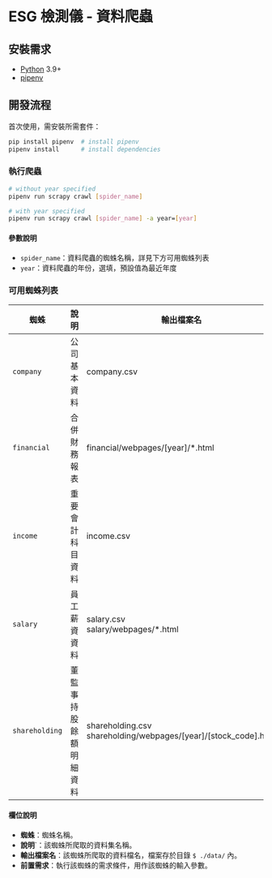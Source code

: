 # ESG 檢測儀 - 資料爬蟲

## 安裝需求

- [Python](https://www.python.org/) 3.9+
- [pipenv](https://pipenv.pypa.io/en/latest/)

## 開發流程

首次使用，需安裝所需套件：

```bash
pip install pipenv  # install pipenv
pipenv install      # install dependencies
```

### 執行爬蟲

```bash
# without year specified
pipenv run scrapy crawl [spider_name]

# with year specified
pipenv run scrapy crawl [spider_name] -a year=[year]
```

#### 參數說明

- `spider_name`：資料爬蟲的蜘蛛名稱，詳見下方可用蜘蛛列表
- `year`：資料爬蟲的年份，選填，預設值為最近年度

### 可用蜘蛛列表

| 蜘蛛 | 說明 | 輸出檔案名 | 前置需求 |
| --- | ---- | -------- | ------- |
| `company`      | 公司基本資料 | company.csv | - |
| `financial`    | 合併財務報表 | financial/webpages/[year]/*.html | `company` |
| `income`       | 重要會計科目資料 | income.csv | `financial` |
| `salary`       | 員工薪資資料 | salary.csv<br>salary/webpages/*.html | - |
| `shareholding` | 董監事持股餘額明細資料 | shareholding.csv<br>shareholding/webpages/[year]/[stock_code].html | `company` |

#### 欄位說明

- **蜘蛛**：蜘蛛名稱。
- **說明**`：該蜘蛛所爬取的資料集名稱。
- **輸出檔案名**：該蜘蛛所爬取的資料檔名，檔案存於目錄 `$ ./data/` 內。
- **前置需求**：執行該蜘蛛的需求條件，用作該蜘蛛的輸入參數。